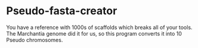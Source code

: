 # Pseudo-fasta-creator
You have a reference with 1000s of scaffolds which breaks all of your tools. The Marchantia genome did it for us, so this program converts it into 10 Pseudo chromosomes.
